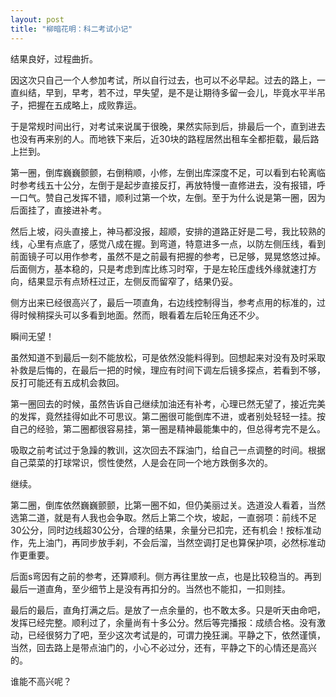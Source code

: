 ```yaml
---
layout: post
title: "柳暗花明：科二考试小记"
---
```


结果良好，过程曲折。

因这次只自己一个人参加考试，所以自行过去，也可以不必早起。过去的路上，一直纠结，早到，早考，若不过，早失望，是不是让期待多留一会儿，毕竟水平半吊子，把握在五成略上，成败靠运。

于是常规时间出行，对考试来说属于很晚，果然实际到后，排最后一个，直到进去也没有再来别的人。而地铁下来后，近30块的路程居然出租车全都拒载，最后路上拦到。 

第一圈，倒库巍巍颤颤，右倒稍顺，小修，左倒出库深度不足，可以看到右轮离临时参考线五十公分，左倒于是起步直接反打，再放特慢一直修进去，没有报错，呼一口气。赞自己发挥不错，顺利过第一个坎，左倒。至于为什么说是第一圈，因为后面挂了，直接进补考。

然后上坡，闷头直接上，神马都没报，超顺，安排的道路正好是二号，我比较熟的线，心里有点底了，感觉八成在握。到弯道，特意进多一点，以防左侧压线，看到前面镜子可以用作参考，虽然不是之前最有把握的参考，已足够，晃晃悠悠过掉。后面侧方，基本稳的，只是考虑到库比练习时窄，于是左轮压虚线外缘就速打方向，结果显示有点矫枉过正，左侧反而留窄了，结果仍妥。

侧方出来已经很高兴了，最后一项直角，右边线控制得当，参考点用的标准的，过得时候稍探头可以多看到地面。然而，眼看着左后轮压角还不少。

瞬间无望！

虽然知道不到最后一刻不能放松，可是依然没能料得到。回想起来对没有及时采取补救是后悔的，在最后一把的时候，理应有时间下调左后镜多探点，若看到不够，反打可能还有五成机会救回。

第一圈回去的时候，虽然告诉自己继续加油还有补考，心理已然无望了，接近完美的发挥，竟然挂得如此不可思议。第二圈很可能倒库不进，或者别处轻轻一挂。按自己的经验，第二圈都很容易挂，第一圈是精神最能集中的，但总得考完不是么。

吸取之前考试过于急躁的教训，这次回去不踩油门，给自己一点调整的时间。根据自己菜菜的打球常识，惯性使然，人是会在同一个地方跌倒多次的。

继续。

第二圈，倒库依然巍巍颤颤，比第一圈不如，但仍美丽过关。选道没人看着，当然选第二道，就是有人我也会争取。然后上第二个坎，坡起，一直弱项：前线不足30公分，同时边线超30公分，合理的结果，余量分已扣完，还有机会！按标准动作，先上油门，再同步放手刹，不会后溜，当然空调打足也算保护项，必然标准动作更重要。

后面s弯因有之前的参考，还算顺利。侧方再往里放一点，也是比较稳当的。再到最后一道直角，至少细节上是没有再扣分的。当然也不能扣，一扣则挂。

最后的最后，直角打满之后。是放了一点余量的，也不敢太多。只是听天由命吧，发挥已经完整。顺利过了，余量尚有十多公分。然后等完播报：成绩合格。没有激动，已经很努力了吧，至少这次考试是的，可谓力挽狂澜。平静之下，依然谨慎，当然，回去路上是带点油门的，小心不必过分，还有，平静之下的心情还是高兴的。

谁能不高兴呢？

